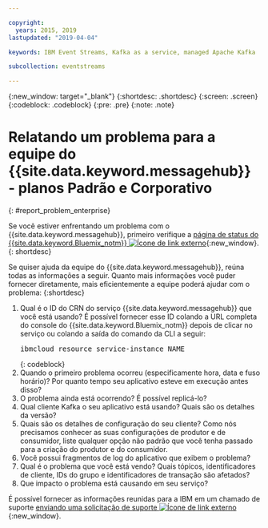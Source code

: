 ```yaml
---

copyright:
  years: 2015, 2019
lastupdated: "2019-04-04"

keywords: IBM Event Streams, Kafka as a service, managed Apache Kafka

subcollection: eventstreams

---
```


{:new_window: target="_blank"}
{:shortdesc: .shortdesc}
{:screen: .screen}
{:codeblock: .codeblock}
{:pre: .pre}
{:note: .note}

# Relatando um problema para a equipe do {{site.data.keyword.messagehub}} - planos Padrão e Corporativo
{: #report_problem_enterprise}


Se você estiver enfrentando um problema com o {{site.data.keyword.messagehub}}, primeiro verifique a [página de status do {{site.data.keyword.Bluemix_notm}} ![Ícone de link externo](../../icons/launch-glyph.svg "Ícone de link externo")](https://cloud.ibm.com/status?selected=status){:new_window}.
{: shortdesc}

Se quiser ajuda da equipe do {{site.data.keyword.messagehub}}, reúna todas as informações a seguir. Quanto mais informações você puder fornecer diretamente, mais eficientemente a equipe poderá ajudar com o problema:
{:shortdesc}

1. Qual é o ID do CRN do serviço {{site.data.keyword.messagehub}} que você está usando?  É possível fornecer esse ID colando a URL
completa do console do {{site.data.keyword.Bluemix_notm}} depois de clicar no
serviço ou colando a saída do comando da CLI a seguir:<br/>
   <pre class="pre">
   ibmcloud resource service-instance NAME
   </pre>
	{: codeblock}
2. Quando o primeiro problema ocorreu (especificamente hora, data e fuso horário)?
   Por quanto tempo
seu aplicativo esteve em execução antes disso?
3. O problema ainda está ocorrendo? É possível replicá-lo?
4. Qual cliente Kafka o seu aplicativo está usando? Quais são os detalhes da versão?
5. Quais são os detalhes de configuração do seu cliente? Como nós precisamos conhecer as suas configurações de produtor e de
consumidor, liste qualquer opção não padrão que você tenha passado para a criação do produtor e do consumidor.
6. Você possui fragmentos de log do aplicativo que exibem o problema?
7. Qual é o problema que você está vendo? Quais tópicos, identificadores de cliente, IDs do grupo e identificadores de
transação são afetados?
8. Que impacto o problema está causando em seu serviço?

É possível fornecer as informações reunidas para a IBM em um chamado de suporte [enviando uma solicitação
de suporte ![Ícone de link externo](../../icons/launch-glyph.svg "Ícone de link externo")](/docs/get-support?topic=get-support-getting-customer-support#using-avatar){:new_window}.










